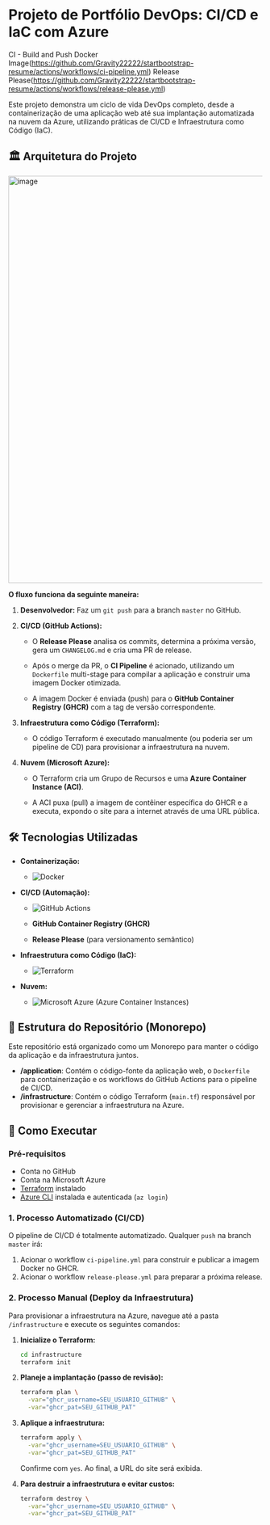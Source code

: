 # Projeto de Portfólio DevOps: CI/CD e IaC com Azure

CI - Build and Push Docker Image(https://github.com/Gravity22222/startbootstrap-resume/actions/workflows/ci-pipeline.yml)
Release Please(https://github.com/Gravity22222/startbootstrap-resume/actions/workflows/release-please.yml)

Este projeto demonstra um ciclo de vida DevOps completo, desde a containerização de uma aplicação web até sua implantação automatizada na nuvem da Azure, utilizando práticas de CI/CD e Infraestrutura como Código (IaC).

## 🏛️ Arquitetura do Projeto


<img width="1202" height="806" alt="image" src="https://github.com/user-attachments/assets/edd2e459-c33e-4cc1-aa3f-d2aacf8468d0" />



**O fluxo funciona da seguinte maneira:**

1.  **Desenvolvedor:** Faz um `git push` para a branch `master` no GitHub.

2.  **CI/CD (GitHub Actions):**
    * O **Release Please** analisa os commits, determina a próxima versão, gera um `CHANGELOG.md` e cria uma PR de release.

    * Após o merge da PR, o **CI Pipeline** é acionado, utilizando um `Dockerfile` multi-stage para compilar a aplicação e construir uma imagem Docker otimizada.

    * A imagem Docker é enviada (push) para o **GitHub Container Registry (GHCR)** com a tag de versão correspondente.

3.  **Infraestrutura como Código (Terraform):**

    * O código Terraform é executado manualmente (ou poderia ser um pipeline de CD) para provisionar a infraestrutura na nuvem.

4.  **Nuvem (Microsoft Azure):**
    * O Terraform cria um Grupo de Recursos e uma **Azure Container Instance (ACI)**.

    * A ACI puxa (pull) a imagem de contêiner específica do GHCR e a executa, expondo o site para a internet através de uma URL pública.

## 🛠️ Tecnologias Utilizadas

* **Containerização:**
    * ![Docker](https://img.shields.io/badge/Docker-%230db7ed.svg?style=for-the-badge&logo=docker&logoColor=white)
* **CI/CD (Automação):**
    * ![GitHub Actions](https://img.shields.io/badge/GitHub%20Actions-%232671E5.svg?style=for-the-badge&logo=githubactions&logoColor=white)

    * **GitHub Container Registry (GHCR)**

    * **Release Please** (para versionamento semântico)

* **Infraestrutura como Código (IaC):**
    * ![Terraform](https://img.shields.io/badge/Terraform-%235835CC.svg?style=for-the-badge&logo=terraform&logoColor=white)
* **Nuvem:**
    * ![Microsoft Azure](https://img.shields.io/badge/Azure-%230072C6.svg?style=for-the-badge&logo=microsoftazure&logoColor=white) (Azure Container Instances)

## 📂 Estrutura do Repositório (Monorepo)

Este repositório está organizado como um Monorepo para manter o código da aplicação e da infraestrutura juntos.

* **/application**: Contém o código-fonte da aplicação web, o `Dockerfile` para containerização e os workflows do GitHub Actions para o pipeline de CI/CD.
* **/infrastructure**: Contém o código Terraform (`main.tf`) responsável por provisionar e gerenciar a infraestrutura na Azure.

## 🚀 Como Executar

### Pré-requisitos
* Conta no GitHub
* Conta na Microsoft Azure
* [Terraform](https://developer.hashicorp.com/terraform/downloads) instalado
* [Azure CLI](https://learn.microsoft.com/pt-br/cli/azure/install-azure-cli) instalada e autenticada (`az login`)

### 1. Processo Automatizado (CI/CD)

O pipeline de CI/CD é totalmente automatizado. Qualquer `push` na branch `master` irá:
1.  Acionar o workflow `ci-pipeline.yml` para construir e publicar a imagem Docker no GHCR.
2.  Acionar o workflow `release-please.yml` para preparar a próxima release.

### 2. Processo Manual (Deploy da Infraestrutura)

Para provisionar a infraestrutura na Azure, navegue até a pasta `/infrastructure` e execute os seguintes comandos:

1.  **Inicialize o Terraform:**
    ```bash
    cd infrastructure
    terraform init
    ```

2.  **Planeje a implantação (passo de revisão):**
    ```bash
    terraform plan \
      -var="ghcr_username=SEU_USUARIO_GITHUB" \
      -var="ghcr_pat=SEU_GITHUB_PAT"
    ```

3.  **Aplique a infraestrutura:**
    ```bash
    terraform apply \
      -var="ghcr_username=SEU_USUARIO_GITHUB" \
      -var="ghcr_pat=SEU_GITHUB_PAT"
    ```
    Confirme com `yes`. Ao final, a URL do site será exibida.

4.  **Para destruir a infraestrutura e evitar custos:**
    ```bash
    terraform destroy \
      -var="ghcr_username=SEU_USUARIO_GITHUB" \
      -var="ghcr_pat=SEU_GITHUB_PAT"
    ```
